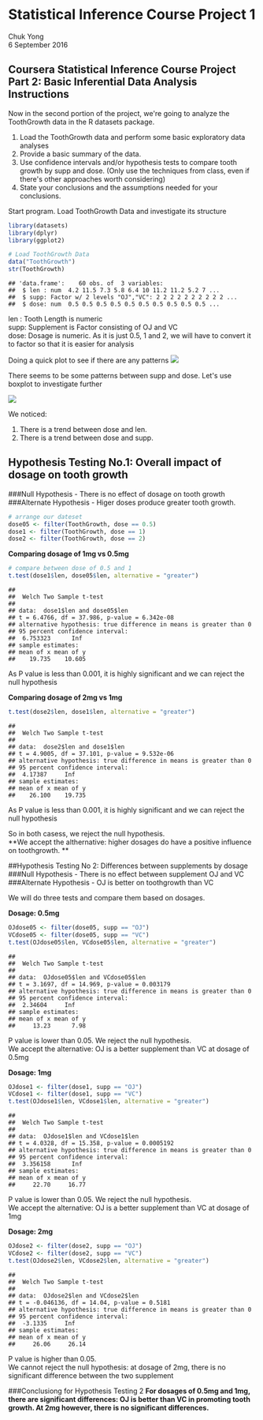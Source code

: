 # Statistical Inference Course Project 1
Chuk Yong  
6 September 2016  
## Coursera Statistical Inference Course Project Part 2: Basic Inferential Data Analysis Instructions

Now in the second portion of the project, we're going to analyze the ToothGrowth data in the R datasets package.

1. Load the ToothGrowth data and perform some basic exploratory data analyses
2. Provide a basic summary of the data.
3. Use confidence intervals and/or hypothesis tests to compare tooth growth by supp and dose. (Only use the techniques from class, even if there's other approaches worth considering)
4. State your conclusions and the assumptions needed for your conclusions.

Start program.  Load ToothGrowth Data and investigate its structure

```r
library(datasets)
library(dplyr)
library(ggplot2)

# Load ToothGrowth Data
data("ToothGrowth")
str(ToothGrowth)
```

```
## 'data.frame':	60 obs. of  3 variables:
##  $ len : num  4.2 11.5 7.3 5.8 6.4 10 11.2 11.2 5.2 7 ...
##  $ supp: Factor w/ 2 levels "OJ","VC": 2 2 2 2 2 2 2 2 2 2 ...
##  $ dose: num  0.5 0.5 0.5 0.5 0.5 0.5 0.5 0.5 0.5 0.5 ...
```

len : Tooth Length is numeric  
supp: Supplement is Factor consisting of OJ and VC  
dose: Dosage is numeric.  As it is just 0.5, 1 and 2, we will have to convert it to factor so that it is easier for analysis  

Doing a quick plot to see if there are any patterns
![](Project2_files/figure-html/unnamed-chunk-2-1.png)<!-- -->

There seems to be some patterns between supp and dose.  Let's use boxplot to investigate further

![](Project2_files/figure-html/unnamed-chunk-3-1.png)<!-- -->

We noticed:
1. There is a trend between dose and len.  
2. There is a trend between dose and supp.

## Hypothesis Testing No.1: Overall impact of dosage on tooth growth
###Null Hypothesis - There is no effect of dosage on tooth growth
###Alternate Hypothesis - Higer doses produce greater tooth growth. 


```r
# arrange our dateset
dose05 <- filter(ToothGrowth, dose == 0.5)
dose1 <- filter(ToothGrowth, dose == 1)
dose2 <- filter(ToothGrowth, dose == 2)
```
**Comparing dosage of 1mg vs 0.5mg**

```r
# compare between dose of 0.5 and 1
t.test(dose1$len, dose05$len, alternative = "greater")
```

```
## 
## 	Welch Two Sample t-test
## 
## data:  dose1$len and dose05$len
## t = 6.4766, df = 37.986, p-value = 6.342e-08
## alternative hypothesis: true difference in means is greater than 0
## 95 percent confidence interval:
##  6.753323      Inf
## sample estimates:
## mean of x mean of y 
##    19.735    10.605
```
As P value is less than 0.001, it is highly significant and we can reject the null hypothesis

**Comparing dosage of 2mg vs 1mg**

```r
t.test(dose2$len, dose1$len, alternative = "greater")
```

```
## 
## 	Welch Two Sample t-test
## 
## data:  dose2$len and dose1$len
## t = 4.9005, df = 37.101, p-value = 9.532e-06
## alternative hypothesis: true difference in means is greater than 0
## 95 percent confidence interval:
##  4.17387     Inf
## sample estimates:
## mean of x mean of y 
##    26.100    19.735
```
As P value is less than 0.001, it is highly significant and we can reject the null hypothesis

So in both casess, we reject the null hypothesis.  
**We accept the althernative: higher dosages do have a positive influence on toothgrowth. **

##Hypothesis Testing No 2: Differences between supplements by dosage
###Null Hypothesis - There is no effect between supplement OJ and VC
###Alternate Hypothesis - OJ is better on toothgrowth than VC

We will do three tests and compare them based on dosages.

**Dosage: 0.5mg**

```r
OJdose05 <- filter(dose05, supp == "OJ")
VCdose05 <- filter(dose05, supp == "VC")
t.test(OJdose05$len, VCdose05$len, alternative = "greater")
```

```
## 
## 	Welch Two Sample t-test
## 
## data:  OJdose05$len and VCdose05$len
## t = 3.1697, df = 14.969, p-value = 0.003179
## alternative hypothesis: true difference in means is greater than 0
## 95 percent confidence interval:
##  2.34604     Inf
## sample estimates:
## mean of x mean of y 
##     13.23      7.98
```
P value is lower than 0.05.  We reject the null hypothesis.  
We accept the alternative: OJ is a better supplement than VC at dosage of 0.5mg

**Dosage: 1mg**

```r
OJdose1 <- filter(dose1, supp == "OJ")
VCdose1 <- filter(dose1, supp == "VC")
t.test(OJdose1$len, VCdose1$len, alternative = "greater")
```

```
## 
## 	Welch Two Sample t-test
## 
## data:  OJdose1$len and VCdose1$len
## t = 4.0328, df = 15.358, p-value = 0.0005192
## alternative hypothesis: true difference in means is greater than 0
## 95 percent confidence interval:
##  3.356158      Inf
## sample estimates:
## mean of x mean of y 
##     22.70     16.77
```
P value is lower than 0.05.  We reject the null hypothesis.  
We accept the alternative: OJ is a better supplement than VC at dosage of 1mg

**Dosage: 2mg**

```r
OJdose2 <- filter(dose2, supp == "OJ")
VCdose2 <- filter(dose2, supp == "VC")
t.test(OJdose2$len, VCdose2$len, alternative = "greater")
```

```
## 
## 	Welch Two Sample t-test
## 
## data:  OJdose2$len and VCdose2$len
## t = -0.046136, df = 14.04, p-value = 0.5181
## alternative hypothesis: true difference in means is greater than 0
## 95 percent confidence interval:
##  -3.1335     Inf
## sample estimates:
## mean of x mean of y 
##     26.06     26.14
```
P value is higher than 0.05.  
We cannot reject the null hypothesis: at dosage of 2mg, there is no significant difference between the two supplement  

###Conclusiong for Hypothesis Testing 2
**For dosages of 0.5mg and 1mg, there are significant differences: OJ is better than VC in promoting tooth growth.  At 2mg however, there is no significant differences.**






